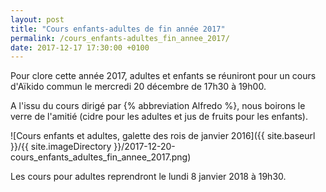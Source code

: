 ```yaml
---
layout: post
title: "Cours enfants-adultes de fin année 2017"
permalink: /cours_enfants-adultes_fin_annee_2017/
date: 2017-12-17 17:30:00 +0100
---
```

Pour clore cette année 2017, adultes et enfants se réuniront pour un cours d'Aïkido commun le mercredi 20 décembre de 17h30 à 19h00.

A l'issu du cours dirigé par {% abbreviation Alfredo %}, nous boirons le verre de l'amitié (cidre pour les adultes et jus de fruits pour les enfants).

![Cours enfants et adultes, galette des rois de janvier 2016]({{ site.baseurl }}/{{ site.imageDirectory }}/2017-12-20-cours_enfants_adultes_fin_annee_2017.png)

Les cours pour adultes reprendront le lundi 8 janvier 2018 à 19h30.

